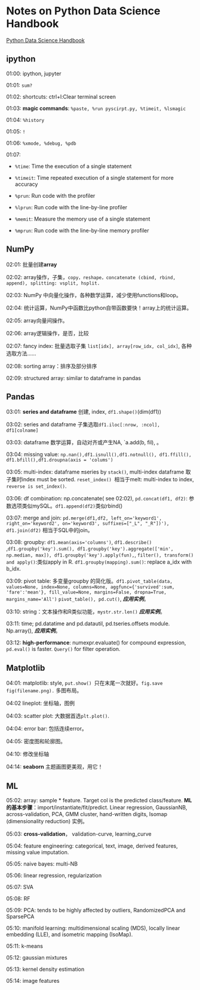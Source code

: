 # Notes on Python Data Science Handbook

[Python Data Science Handbook](https://github.com/yaxing0zhao/PythonDataScienceHandbook/tree/master/notebooks)

## ipython

01:00: ipython, jupyter

01:01: `sum?`

01:02: shortcuts: ctrl+l:Clear terminal screen

01:03: **magic commands**: `%paste, %run pyscirpt.py, %timeit, %lsmagic `

01:04: `%history`

01:05: `!`

01:06: `%xmode, %debug, %pdb`

01:07:

- `%time`: Time the execution of a single statement

- `%timeit`: Time repeated execution of a single statement for more accuracy

- `%prun`: Run code with the profiler

- `%lprun`: Run code with the line-by-line profiler

- `%memit`: Measure the memory use of a single statement

- `%mprun`: Run code with the line-by-line memory profiler

  

## NumPy

02:01: 批量创建**array**

02:02: array操作，子集，`copy，reshape，concatenate (cbind, rbind, append), splitting: vsplit, hsplit.`

02:03: NumPy 中向量化操作，各种数学运算，减少使用functions和loop。

02:04: 统计运算，NumPy中函数比python自带函数要快！array上的统计运算。

02:05: array向量间操作。

02:06: array逻辑操作，是否，比较

02:07: fancy index: 批量选取子集 `list[idx], array[row_idx, col_idx]`, 各种选取方法……

02:08: sorting array：排序及部分排序

02:09: structured array: similar to dataframe in pandas



## Pandas

03:01: **series and dataframe** 创建, index, `df1.shape()`(dim(df1))

03:02: series and dataframe 子集选取`df1.iloc[:nrow, :ncol], df1[colname]`

03:03: dataframe 数学运算，自动对齐或产生NA, `a.add(b, fil), 。

03:04: missing value: `np.nan(),df1.isnull(),df1.notnull(), df1.ffill(), df1.bfill(),df1.droupna(axis = 'colums')`

03:05: multi-index: dataframe 🔛series by `stack()`, multi-index dataframe 取子集时index must be sorted. `reset_index() `相当于melt: multi-index to index, `reverse is set_index()`.

03:06: df combination: np.concatenate( see 02:02), `pd.concat(df1, df2)`: 参数选项类似mySQL。`df1.append(df2)`类似rbind()

03:07: merge and join: `pd.merge(df1,df2, left_on='keyword1', right_on='keyword2', on='keyword3', suffixes=["_L", "_R"])'), df1.join(df2)` 相当于SQL中的join。

03:08: groupby: `df1.mean(axis='columns')`, `df1.describe() `,`df1.groupby('key').sum(), df1.groupby('key').aggregate(['min', np.median, max]), df1.groupby('key').apply(fun),`,  `filter(), transform() and apply()`:类似apply in R. `df1.groupby(mapping).sum()`: replace a_idx with b_idx.

03:09: pivot table: 多变量groupby 的简化版。`df1.pivot_table(data, values=None, index=None, columns=None, aggfunc={'survived':sum, 'fare':'mean'}, fill_value=None, margins=False, dropna=True, margins_name='All')` `pivot_table(), pd.cut()`, ***应用实例***。

03:10: string：文本操作和R类似功能，`mystr.str.len()` ***应用实例***。

03:11: time; pd.datatime and pd.datautil, pd.tseries.offsets module. Np.array(), ***应用实例***。

03:12: **high-performance**: numexpr.evaluate() for compound expression, `pd.eval()` is faster. `Query()` for filter operation.



## Matplotlib

04:01: matplotlib: style, `put.show() `只在末尾一次就好。`fig.save fig(filename.png).` 多图布局。

04:02 lineplot: 坐标轴，图例

04:03: scatter plot: 大数据首选`plt.plot()`.

04:04: error bar: 包括连续error。

04:05: 密度图和轮廓图。

04:10: 修改坐标轴

04:14: **seaborn** 主题画图更美观，用它！



## ML

05:02: array: sample * feature. Target col is the predicted class/feature. **ML的基本步骤**：import/instantiate/fit/predict. Linear regression, GaussianNB, across-validation, PCA, GMM cluster, hand-written digits, Isomap (dimensionality reduction) 实例。

05:03: **cross-validation**， validation-curve, learning_curve

05:04: feature engineering: categorical, text, image, derived features, missing value imputation.

05:05: naive bayes: multi-NB

05:06: linear regression, regularization

05:07: SVA

05:08: RF

05:09: PCA: tends to be highly affected by outliers, RandomizedPCA and SparsePCA

05:10: manifold learning: multidimensional scaling (MDS), locally linear embedding (LLE), and isometric mapping (IsoMap).

05:11: k-means

05:12: gaussian mixtures

05:13: kernel density estimation

05:14: image features
